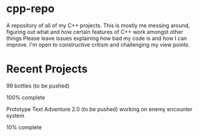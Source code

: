 # cpp-repo
A repository of all of my C++ projects. This is mostly me messing around, figuring out what and how certain features of C++ work amongst other things
Please leave issues explaining how bad my code is and how I can improve. I'm open to constructive critism and challenging my view points.

# Recent Projects
99 bottles (to be pushed)

100% complete 

Prototype Text Adventure 2.0 (to be pushed)
working on enemy encounter system

10% complete
